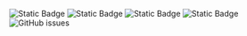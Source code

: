![Static Badge](https://img.shields.io/badge/blacklists-60-000000) ![Static Badge](https://img.shields.io/badge/blacklisted-3045699-cc0000) ![Static Badge](https://img.shields.io/badge/whitelisted-2244-00CC00) ![Static Badge](https://img.shields.io/badge/streaming_blacklist-28107-000000) ![GitHub issues](https://img.shields.io/github/issues/fabriziosalmi/blacklists)
